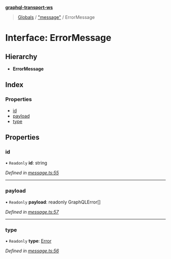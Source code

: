 **[graphql-transport-ws](../README.md)**

> [Globals](../README.md) / ["message"](../modules/_message_.md) / ErrorMessage

# Interface: ErrorMessage

## Hierarchy

* **ErrorMessage**

## Index

### Properties

* [id](_message_.errormessage.md#id)
* [payload](_message_.errormessage.md#payload)
* [type](_message_.errormessage.md#type)

## Properties

### id

• `Readonly` **id**: string

*Defined in [message.ts:55](https://github.com/enisdenjo/graphql-transport-ws/blob/624b4ce/src/message.ts#L55)*

___

### payload

• `Readonly` **payload**: readonly GraphQLError[]

*Defined in [message.ts:57](https://github.com/enisdenjo/graphql-transport-ws/blob/624b4ce/src/message.ts#L57)*

___

### type

• `Readonly` **type**: [Error](../enums/_message_.messagetype.md#error)

*Defined in [message.ts:56](https://github.com/enisdenjo/graphql-transport-ws/blob/624b4ce/src/message.ts#L56)*
